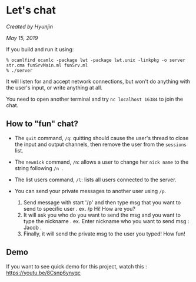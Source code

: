 # Let's chat

*Created by Hyunjin*

*May 15, 2019* 

If you build and run it using:
```
% ocamlfind ocamlc -package lwt -package lwt.unix -linkpkg -o server str.cma funSrvMain.ml funSrv.ml
% ./server
```

It will listen for and accept network connections, but won't do anything with the user's input, or write anything at all.

You need to open another terminal and try `nc localhost 16384` to join the chat.


## How to "fun" chat?

+ The `quit` command, `/q`: quitting should cause the user's thread to
  close the input and output channels, then remove the user from the
  `sessions` list. 

+ The `newnick` command, `/n`: allows a user to change her `nick name` to
  the string following ``/n ``.

+ The list users command, `/l`: lists all users connected to the
  server. 

+ You can send your private messages to another user using `/p`.
  1. Send message with start '/p' and then type msg that you want to send to specific user . 
    ex. /p Hi! How are you?   
  2. It will ask you who do you want to send the msg and you want to type the nickname . 
    ex. Enter nickname who you want to send msg : Jacob . 
  3. Finally, it will send the private msg to the user you typed! How fun!  

## Demo

If you want to see quick demo for this project, watch this : https://youtu.be/8Csnp6ynyqc
